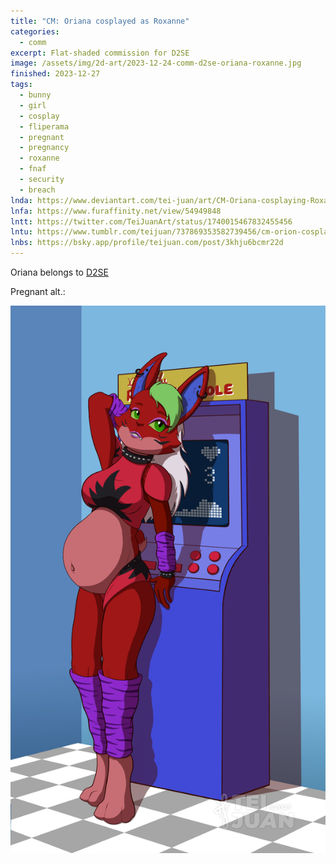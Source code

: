 ```yaml
---
title: "CM: Oriana cosplayed as Roxanne"
categories:
  - comm
excerpt: Flat-shaded commission for D2SE
image: /assets/img/2d-art/2023-12-24-comm-d2se-oriana-roxanne.jpg
finished: 2023-12-27
tags:
  - bunny
  - girl
  - cosplay
  - fliperama
  - pregnant
  - pregnancy
  - roxanne
  - fnaf
  - security
  - breach
lnda: https://www.deviantart.com/tei-juan/art/CM-Oriana-cosplaying-Roxanne-1005630450
lnfa: https://www.furaffinity.net/view/54949848
lntt: https://twitter.com/TeiJuanArt/status/1740015467832455456
lntu: https://www.tumblr.com/teijuan/737869353582739456/cm-orion-cosplaying-roxanne
lnbs: https://bsky.app/profile/teijuan.com/post/3khju6bcmr22d
---
```


Oriana belongs to [D2SE](https://www.furaffinity.net/user/d2se/)

Pregnant alt.:

![2023-12-24-comm-d2se-oriana-roxanne-alt2.jpg](assets/img/2d-art/2023-12-24-comm-d2se-oriana-roxanne-alt2.jpg)